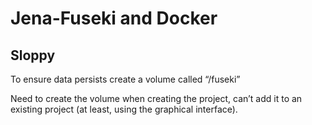 # Jena-Fuseki and Docker

## Sloppy

To ensure data persists create a volume called “/fuseki”

Need to create the volume when creating the project, can’t add it to an existing project (at least, using the graphical interface).
